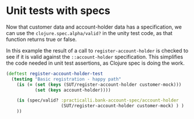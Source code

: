 # Unit tests with specs

Now that customer data and account-holder data has a specification, we can use the `clojure.spec.alpha/valid?` in the unity test code, as that function returns true or false.

In this example the result of a call to `register-account-holder` is checked to see if it is valid against the `::account-holder` specification.  This simplifies the code needed in unit test assertions, as Clojure spec is doing the work.

```clojure
(deftest register-account-holder-test
  (testing "Basic registration - happy path"
    (is (= (set (keys (SUT/register-account-holder customer-mock)))
           (set (keys account-holder))))

    (is (spec/valid? :practicalli.bank-account-spec/account-holder
                     (SUT/register-account-holder customer-mock) ) )
    ))
```
